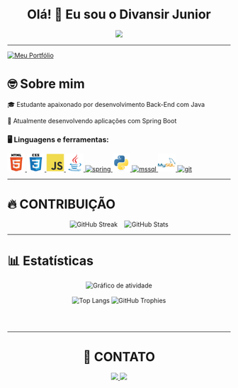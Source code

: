 <h1 align="center">Olá! 👋 Eu sou o Divansir Junior</h1>


<p align="center">
  <img src="https://readme-typing-svg.demolab.com?font=Fira+Code&size=22&pause=1000&color=0092ff&center=true&vCenter=true&width=435&lines=Bem-vindo+ao+meu+perfil!;+Java+%7C+Spring+Boot+%7C+API+REST" />
</p>

---

<a href="https://divansir.vercel.app/" target="_blank" rel="noopener noreferrer">
  <img src="https://img.shields.io/badge/SITE-Divansir-blue?style=for-the-badge&logo=vercel" alt="Meu Portfólio" />
</a>


<h1>🤓 Sobre mim  </h1>

<p>🎓 Estudante apaixonado por desenvolvimento Back-End com Java </p>
<p>🔧 Atualmente desenvolvendo aplicações com Spring Boot</p>

<h3 align="left">🖥️ Linguagens e ferramentas:</h3>
<p align="left">
  <!-- HTML -->
  <a href="https://www.w3.org/html/" target="_blank" rel="noreferrer">
    <img src="https://raw.githubusercontent.com/devicons/devicon/master/icons/html5/html5-original-wordmark.svg" alt="html5" width="40" height="40"/>
  </a>

  <!-- CSS -->
  <a href="https://www.w3schools.com/css/" target="_blank" rel="noreferrer">
    <img src="https://raw.githubusercontent.com/devicons/devicon/master/icons/css3/css3-original-wordmark.svg" alt="css3" width="40" height="40"/>
  </a>

  <!-- JavaScript -->
  <a href="https://developer.mozilla.org/en-US/docs/Web/JavaScript" target="_blank" rel="noreferrer">
    <img src="https://raw.githubusercontent.com/devicons/devicon/master/icons/javascript/javascript-original.svg" alt="javascript" width="40" height="40"/>
  </a>

  <!-- Java -->
  <a href="https://www.java.com" target="_blank" rel="noreferrer">
    <img src="https://raw.githubusercontent.com/devicons/devicon/master/icons/java/java-original.svg" alt="java" width="40" height="40"/>
  </a>

  <!-- Spring -->
  <a href="https://spring.io/" target="_blank" rel="noreferrer">
    <img src="https://www.vectorlogo.zone/logos/springio/springio-icon.svg" alt="spring" width="40" height="40"/>
  </a>

  <!-- Python -->
  <a href="https://www.python.org" target="_blank" rel="noreferrer">
    <img src="https://raw.githubusercontent.com/devicons/devicon/master/icons/python/python-original.svg" alt="python" width="40" height="40"/>
  </a>

  <!-- SQL Server -->
  <a href="https://www.microsoft.com/en-us/sql-server" target="_blank" rel="noreferrer">
    <img src="https://www.svgrepo.com/show/303229/microsoft-sql-server-logo.svg" alt="mssql" width="40" height="40"/>
  </a>

  <!-- MySQL -->
  <a href="https://www.mysql.com/" target="_blank" rel="noreferrer">
    <img src="https://raw.githubusercontent.com/devicons/devicon/master/icons/mysql/mysql-original-wordmark.svg" alt="mysql" width="40" height="40"/>
  </a>

  <!-- Git -->
  <a href="https://git-scm.com/" target="_blank" rel="noreferrer">
    <img src="https://www.vectorlogo.zone/logos/git-scm/git-scm-icon.svg" alt="git" width="40" height="40"/>
  </a>
</p>

<hr>

# 🔥 CONTRIBUIÇÃO 

<div align="center">

  <!-- STREAK E COMMITS ) -->
  <img width="45%" src="https://github-readme-streak-stats.herokuapp.com/?user=divansir-junior&theme=highcontrast" alt="GitHub Streak" />
  &nbsp;&nbsp;
  <img height="180em" src="https://readme-private.vercel.app/api?username=Divansir-Junior&show_icons=true&count_private=true&include_all_commits=true&show_private=true&theme=radical&cache_seconds=1800" alt="GitHub Stats" />


</div>

<hr>

# 📊 Estatísticas

<div align="center">

  <img src="https://github-readme-activity-graph.vercel.app/graph?username=divansir-junior&theme=high-contrast&color=00ccff&line=00ccff&point=ffffff&bg_color=000000" alt="Gráfico de atividade" /> <br></br>
    <img src="https://github-readme-stats.vercel.app/api/top-langs?username=Divansir-Junior&show_icons=true&theme=highcontrast&title_color=0091ff&text_color=ffffff&bg_color=000000&locale=en&layout=compact" alt="Top Langs" />
      <img height="165x" src="https://github-profile-trophy.vercel.app/?username=Divansir-Junior&theme=discord&title=Commit,Repository,Contributor&rank=S,A&column=3" alt="GitHub Trophies" />

<br><br>

<hr>

<h1>🤝 CONTATO </h1>

<div align="center">
  <a href="https://mail.google.com/mail/?view=cm&fs=1&to=scrobutj@gmail.com" target="_blank">
    <img src="https://img.shields.io/badge/Gmail-EA4335?style=for-the-badge&logo=Gmail&logoColor=white" />
  </a>

  <a href="https://www.linkedin.com/in/divonsir-scrobut" target="_blank">
    <img src="https://img.shields.io/badge/LinkedIn-0A66C2?style=for-the-badge&logo=linkedin&logoColor=white" />
  </a>
</div>


